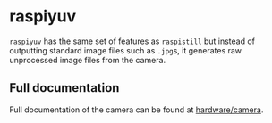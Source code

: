 # raspiyuv

`raspiyuv` has the same set of features as `raspistill` but instead of outputting standard image files such as `.jpg`s, it generates raw unprocessed image files from the camera.

## Full documentation

Full documentation of the camera can be found at [hardware/camera](/hardware/camera).
